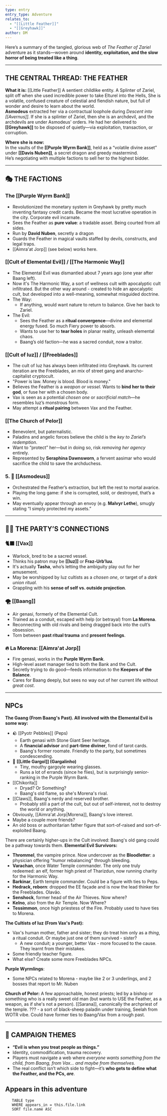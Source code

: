 ```yaml
---
type: entry
entry_type: Adventure
relates_to:
  - "[[Little Feather]]"
  - "[[Greyhawk]]"
author: DM
---
```

Here’s a summary of the tangled, glorious web of _The Feather of Zariel_ adventure as it stands—woven around **identity, exploitation, and the slow horror of being treated like a thing**.

---

## THE CENTRAL THREAD: THE FEATHER

**What it is:**  [[Little Feather]]
A sentient childlike entity. A Splinter of Zariel, split off when she used incredible power to take Elturel into the Hells,
She is a volatile, confused creature of celestial and fiendish nature, but full of wonder and desire to learn about the world.  
**Asmodeus** extracted her via a contractual loophole during _Descent into [[Avernus]]_. If she is a splinter of Zariel, then she is an archdevil, and the archdevils are under Asmodeus' orders. He had her delivered to **[[Greyhawk]]** to be disposed of quietly—via exploitation, transaction, or corruption.

**Where she is now:**  
In the vaults of the **[[Purple Wyrm Bank]]**, held as a “volatile divine asset” under **[[Davis Nuben]]**, a secret dragon and greedy mastermind.  
He’s negotiating with multiple factions to sell her to the highest bidder.

---

## 🎭 THE FACTIONS

### **The [[Purple Wyrm Bank]]**
- Revolutionized the monetary system in Greyhawk by pretty much inventing fantasy credit cards. Became the most lucrative operation in the city. Corporate evil incarnate.
- Sees the Feather as **pure value**: a tradable asset. Being courted from all sides. 
- Run by **David Nuben**, secretly a dragon
- Guards the Feather in magical vaults staffed by devils, constructs, and legal traps.
- [[Aimra'at Jorp]] (see below) works here.


### **[[Cult of Elemental Evil]]** / [[The Harmonic Way]]
- The Elemental Evil was dismantled about 7 years ago (one year after Baang left). 
- Now it's The Harmonic Way, a sort of wellness cult with apocalyptic cult infiltrated. But the other way around - created to hide an apocalyptic cult, but developed into a well-meaning, somewhat misguided doctrine.
- The Way:
	- If anything, would want nature to return to balance. Give her back to Zariel.
- The Evil:
	- Sees the Feather as a **ritual convergence**—divine and elemental energy fused. So much Fiery power to absorb.
	- Wants to use her to **tear holes** in planar reality, unleash elemental chaos.
	- Baang’s old faction—he was a sacred conduit, now a traitor.

### **[[Cult of Iuz]]** / [[Freeblades]]
- The cult of Iuz has always been infiltrated into Greyhawk. Its current iteration are the Freeblades, an mix of street gang and anarcho-capitalist cryptocult.
- "Power is law. Money is blood. Blood is money."
- Believes the Feather is a _weapon or vessel_. Wants to **bind her to their god**, or fuse her with a chosen body.
- Vax is seen as a potential _chosen one_ or _sacrificial match_—he resembles Iuz’s monstrous form.
- May attempt a **ritual pairing** between Vax and the Feather.



###  [[The Church of Pelor]]

- Benevolent, but paternalistic. 
- Paladins and angelic forces believe the child is the _key to Zariel’s redemption_.
- Want to “protect” her—but in doing so, risk _removing her agency_ entirely.
- Represented by **Seraphina Dawnsworn**, a fervent aasimar who would sacrifice the child to save the archduchess.

### 5. 🧊 [[Asmodeus]]

- Orchestrated the Feather’s extraction, but left the rest to mortal avarice.
- Playing the long game: if she is corrupted, sold, or destroyed, that’s a win.
- May eventually appear through an envoy (e.g. **Malvyr Lethe**), smugly stating “I simply protected my assets.”

---

## 🧍‍♂️ THE PARTY’S CONNECTIONS

### 🐈‍⬛ **[[Vax]]**

- Warlock, bred to be a sacred vessel.
- Thinks his patron may be **[[Iuz]]** or **Fraz-Urb’luu**.
- It's actually **Tasha**, who’s letting the ambiguity play out for her amusement.
- May be worshipped by Iuz cultists as a _chosen one_, or target of a _dark union ritual_.
- Grappling with his **sense of self vs. outside projection**.

### 🌪️ **[[Baang]]**
- Air genasi, formerly of the Elemental Cult.
- Trained as a conduit, escaped with help (or betrayal) from **La Morena**.
- Reconnecting with old rivals and being dragged back into the cult’s obsession.
- Torn between **past ritual trauma** and **present feelings**.

### 🔥 **La Morena**: [[Aimra'at Jorp]]

- Fire genasi, works in the **Purple Wyrm Bank**.
- High-level asset manager tied to both the Bank and the Cult.
- Secretly trying to do good—feeds information to the **Keepers of the Balance**.
- Cares for Baang deeply, but sees no way out of her current life without _great cost_.

---

## NPCs 
 
**The Gaang (From Baang's Past). All involved with the Elemental Evil is some way:**
- 🪨 [[Pyotr Pebbles]] (Peps)
	- Earth genasi with Stone Giant Seer heritage.
	- A **financial advisor** and **part-time diviner**, fond of tarot cards.
	- Baang's former roomate. Friendly to the party, but sometimes condescending.
- 🐉 **[[Little Gargol]] (Gargalinho)**
	- Tiny, mouthy gargoyle wearing glasses.
	- Runs a lot of errands (since he flies), but is surprisingly senior-ranking in the Purple Wyrm Bank.
- [[Chikorita]]
	- Dryad? Or Something? 
	- Baang's old flame, so she's Morena's rival. 
- [[Claws]], Baang's nerdy and reserved brother. 
	- Probably still a part of the cult, but out of self-interest, not to destroy the world or anything. 
- Obviously, [[Aimra'at Jorp|Morena]], Baang's love interest. 
- Maybe a couple more friends?
- An old boss or authoritarian father figure that sort-of-raised and sort-of-exploited Baang. 

There are certainly higher-ups in the Cult involved: Baang's old gang could be a pathway towards them. 
**Elemental Evil Survivors:**
- **Thrommel**, the vampire prince. Now undercover as the **Bloodletter**: a physician offering "humor rebalancing" through bleeding. 
- **Varachan**, once Water Temple commander. The only one truly redeemed: an elf, former high priest of Tharizdun, now running charity for the Harmonic Way. 
- **Barkinar**, Earth temple commander. Could be a figure with ties to Peps. 
- **Hedrack, reborn**: dropped the EE façade and is now the lead thinker for the Freeblades. Olavão. 
- **Senshock**, former head of the Air Thieves. Now where? 
- **Kelno**, also from the Air Temple. Now Where? 
- **Tessimmon**, once high priestess of the Fire. Probably used to have ties to Morena.

**The Cultists of Iuz (From Vax's Past):**
- Vax's human mother, father and sister; they do treat him only as a *thing*, a ritual conduit. Or maybe just one of them survived - sister?
	- A new conduit; a younger, better Vax - more focused to the cause. They learnt from their mistakes.
- Some friendly teacher figure. 
- What else? Create some more Freeblades NPCs. 

**Purple Wyrmlings**:
- Some NPCs related to Morena - maybe like 2 or 3 underlings, and 2 bosses that report to Mr. Nuben 

**Church of Pelor:**
A few approachable, honest priests; led by a bishop or something who is a really sweet old man (but wants to USE the Feather, as a weapon, as if she's not a person). 
[[Sarana]], canonically the archpriest of the temple. 
??? - a sort of black-sheep paladin under training, Seelah from WOTR vibe. Could have former ties to Baang/Vax from a rough past. 




---

## 🎯 CAMPAIGN THEMES

- **“Evil is when you treat people as things.”**
- Identity, commodification, trauma recovery.
- Players must navigate a web where _everyone wants something from the child, from Baang, from Vax... and maybe from themselves._
- The real conflict isn’t which side to fight—it’s **who gets to define what the Feather, and the PCs, _are_**.

<!-- DYNAMIC:related-entries -->

## Appears in this adventure

 ```dataview
    TABLE type
    WHERE appears_in = this.file.link
    SORT file.name ASC
 ```

<!-- /DYNAMIC -->